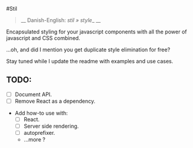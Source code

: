 #Stil
>__ Danish-English: _stil » style__ __

Encapsulated styling for your javascript components with all the power of
javascript and CSS combined.

...oh, and did I mention you get duplicate style elimination for free?


Stay tuned while I update the readme with examples and use cases.


## TODO:
- [ ] Document API.
- [ ] Remove React as a dependency.

- Add how-to use with:
  - [ ] React.
  - [ ] Server side rendering.
  - [ ] autoprefixer.
  - ...more ?

